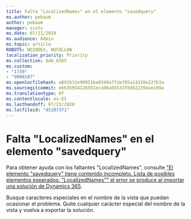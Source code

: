 ```yaml
---
title: Falta "LocalizedNames" en el elemento "savedquery"
ms.author: pebaum
author: pebaum
manager: scotv
ms.date: 07/21/2020
ms.audience: Admin
ms.topic: article
ROBOTS: NOINDEX, NOFOLLOW
localization_priority: Priority
ms.collection: Adm_O365
ms.custom:
- "1739"
- "9000187"
ms.openlocfilehash: a891b31e90951be8349a7fda705a14320e22fb3a
ms.sourcegitcommit: ebb3595422b581eca98a05533f8d82239daec09a
ms.translationtype: HT
ms.contentlocale: es-ES
ms.lasthandoff: 07/22/2020
ms.locfileid: "45207371"
---
```

# <a name="missing-localizednames-in-element-savedquery"></a>Falta "LocalizedNames" en el elemento "savedquery"

Para obtener ayuda con los faltantes "LocalizedNames", consulte ["El elemento "savedquery" tiene contenido incompleto. Lista de posibles elementos esperados: "LocalizedNames"" el error se produce al importar una solución de Dynamics 365](https://support.microsoft.com/help/4463330/the-element-savedquery-has-incomplete-content-list-of-possible-element).

Busque caracteres especiales en el nombre de la vista que puedan ocasionar el problema. Quite cualquier carácter especial del nombre de la vista y vuelva a exportar la solución.
